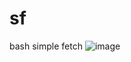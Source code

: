 # sf
bash simple fetch
![image](https://user-images.githubusercontent.com/56132390/113060213-a2691780-91b0-11eb-9ec5-0226fcc537c1.png)
